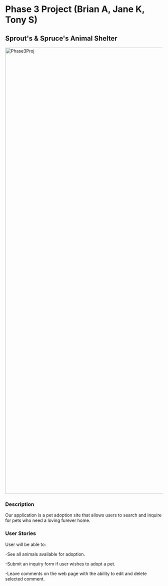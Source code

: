 # Phase 3 Project (Brian A, Jane K, Tony S) 

## Sprout's & Spruce's Animal Shelter

<img width="1427" alt="Phase3Proj" src="https://user-images.githubusercontent.com/95263485/161210704-de9afd80-b175-4596-bd5e-7acc9d77a8e4.png">

### Description
Our application is a pet adoption site that allows users to search and inquire for pets who need a loving furever home. 

### User Stories
User will be able to:  

-See all animals available for adoption. 

-Submit an inquiry form if user wishes to adopt a pet. 

-Leave comments on the web page with the ability to edit and delete selected comment. 

